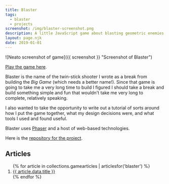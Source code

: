 ```yaml
---
title: Blaster
tags:
  - blaster
  - projects
screenshot: /img/blaster-screenshot.png
description: A little JavaScript game about blasting geometric enemies.
layout: page.njk
date: 2019-01-01
---
```


![Neato screenshot of game]({{ screenshot }} "Screenshot of Blaster")

[Play the game here][playblaster].

Blaster is the name of the twin-stick shooter I wrote as a break from building the _Big Game_ (which needs a better name!). Since that game is going to take me a very long time to build I figured I should take a break and build something simple and fun that wouldn't take me very long to complete, relatively speaking.

I also wanted to take the opportunity to write out a tutorial of sorts around how I put the game together, what my design decisions were, and what tools I used and found useful.

Blaster uses [Phaser][] and a host of web-based technologies.

Here is the [repository for the project][repo].

## Articles

<ol>
{% for article in collections.gamearticles | articlesfor('blaster') %}
  <li>
    <a href="{{ article.url }}">{{ article.data.title }}</a>
  </li>
{% endfor %}
</ol>


[playblaster]: http://blaster.drhayes.io
[phaser]: https://phaser.io/
[repo]: https://github.com/drhayes/blaster
